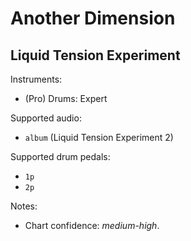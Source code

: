 # Another Dimension

## Liquid Tension Experiment

Instruments:

  * (Pro) Drums: Expert

Supported audio:

  * `album` (Liquid Tension Experiment 2)

Supported drum pedals:

  * `1p`
  * `2p`

Notes:

  * Chart confidence: *medium-high*.
